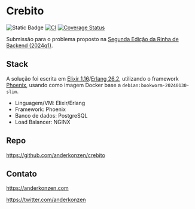 # Crebito

![Static Badge](https://img.shields.io/badge/rinha_de_backend-2024_q1-yellow)  [![CI](https://github.com/anderkonzen/crebito/actions/workflows/ci.yaml/badge.svg)](https://github.com/anderkonzen/crebito/actions/workflows/ci.yaml)  [![Coverage Status](https://coveralls.io/repos/github/anderkonzen/crebito/badge.svg?branch=main&kill_cache=1)](https://coveralls.io/github/anderkonzen/crebito?branch=main)

Submissão para o problema proposto na [Segunda Edição da Rinha de Backend (2024q1)](https://github.com/zanfranceschi/rinha-de-backend-2024-q1).

## Stack

A solução foi escrita em [Elixir 1.16](https://elixir-lang.org/)/[Erlang 26.2](https://www.erlang.org/), utilizando o framework [Phoenix](https://www.phoenixframework.org/), usando como imagem Docker base a `debian:bookworm-20240130-slim`.

* Linguagem/VM: Elixir/Erlang
* Framework: Phoenix
* Banco de dados: PostgreSQL
* Load Balancer: NGINX

## Repo

https://github.com/anderkonzen/crebito

## Contato

https://anderkonzen.com

https://twitter.com/anderkonzen

